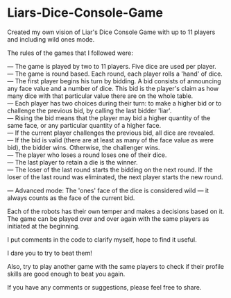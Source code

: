 # Liars-Dice-Console-Game

  Created my own vision of Liar's Dice Console Game with up to 11 players and including wild ones mode. 
  
The rules of the games that I followed were:

— The game is played by two to 11 players. Five dice are used per player.  
— The game is round based. Each round, each player rolls a 'hand' of dice.  
— The first player begins his turn by bidding. A bid consists of announcing any face value and a number of dice. This bid is the player's claim as how many dice with that particular value there are on the whole table.  
— Each player has two choices during their turn: to make a higher bid or to challenge the previous bid, by calling the last bidder 'liar'.  
— Rising the bid means that the player may bid a higher quantity of the same face, or any particular quantity of a higher face.   
— If the current player challenges the previous bid, all dice are revealed.  
— If the bid is valid (there are at least as many of the face value as were bid), the bidder wins. Otherwise, the challenger wins.   
— The player who loses a round loses one of their dice.   
— The last player to retain a die is the winner.  
— The loser of the last round starts the bidding on the next round. If the loser of the last round was eliminated, the next player starts the new round.  

— Advanced mode: The 'ones' face of the dice is considered wild — it always counts as the face of the current bid.  

Each of the robots has their own temper and makes a decisions based on it. The game can be played over and over again with the same players as initiated at the beginning. 

I put comments in the code to clarify myself, hope to find it useful.

I dare you to try to beat them! 

Also, try to play another game with the same players to check if their profile skills are good enough to beat you again.

If you have any comments or suggestions, please feel free to share.


